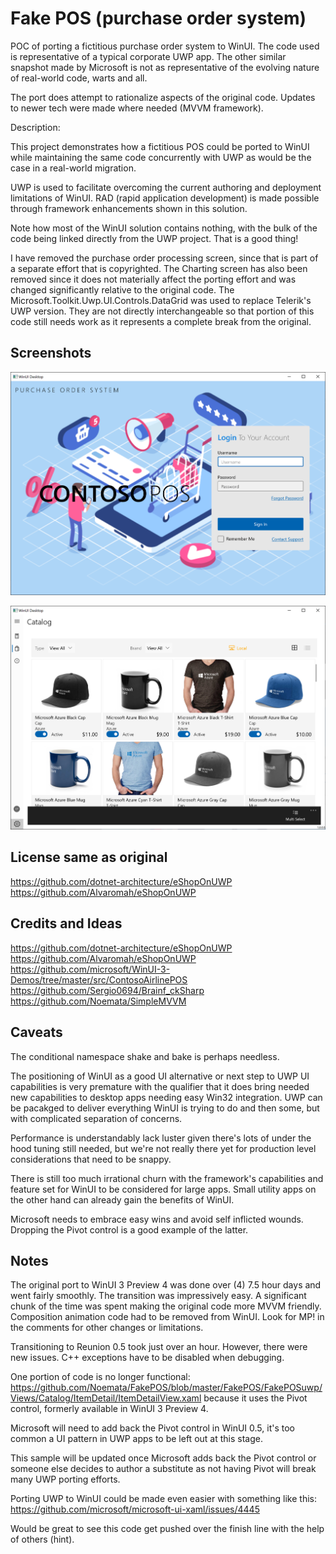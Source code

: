 # Fake POS (purchase order system)

POC of porting a fictitious purchase order system to WinUI.  The code used is representative of a typical corporate UWP app.  The other similar snapshot made by Microsoft is not as representative of the evolving nature of real-world code, warts and all.

The port does attempt to rationalize aspects of the original code.  Updates to newer tech were made where needed (MVVM framework).

Description: 

This project demonstrates how a fictitious POS could be ported to WinUI while maintaining the same code concurrently with UWP as would be the case in a real-world migration.

UWP is used to facilitate overcoming the current authoring and deployment limitations of WinUI.  RAD (rapid application development) is made possible through framework enhancements shown in this solution.

Note how most of the WinUI solution contains nothing, with the bulk of the code being linked directly from the UWP project.  That is a good thing!

I have removed the purchase order processing screen, since that is part of a separate effort that is copyrighted.
The Charting screen has also been removed since it does not materially affect the porting effort and was changed significantly relative to the original code.
The Microsoft.Toolkit.Uwp.UI.Controls.DataGrid was used to replace Telerik's UWP version.  They are not directly interchangeable so that portion of this code still needs work as it represents a complete break from the original.

## Screenshots
![Screenshot](https://github.com/Noemata/FakePOS/blob/master/LoginView.png)

![Screenshot](https://github.com/Noemata/FakePOS/blob/master/Catalog.png)

## License same as original

https://github.com/dotnet-architecture/eShopOnUWP
https://github.com/Alvaromah/eShopOnUWP

## Credits and Ideas

https://github.com/dotnet-architecture/eShopOnUWP
https://github.com/Alvaromah/eShopOnUWP
https://github.com/microsoft/WinUI-3-Demos/tree/master/src/ContosoAirlinePOS
https://github.com/Sergio0694/Brainf_ckSharp
https://github.com/Noemata/SimpleMVVM

## Caveats

The conditional namespace shake and bake is perhaps needless.

The positioning of WinUI as a good UI alternative or next step to UWP UI capabilities is very premature with the qualifier that it does bring needed new capabilities to desktop apps needing easy Win32 integration.  UWP can be pacakged to deliver everything WinUI is trying to do and then some, but with complicated separation of concerns.

Performance is understandably lack luster given there's lots of under the hood tuning still needed, but we're not really there yet for production level considerations that need to be snappy.

There is still too much irrational churn with the framework's capabilities and feature set for WinUI to be considered for large apps.  Small utility apps on the other hand can already gain the benefits of WinUI.

Microsoft needs to embrace easy wins and avoid self inflicted wounds.  Dropping the Pivot control is a good example of the latter.

## Notes

The original port to WinUI 3 Preview 4 was done over (4) 7.5 hour days and went fairly smoothly.  The transition was impressively easy. A significant chunk of the time was spent making the original code more MVVM friendly. Composition animation code had to be removed from WinUI.  Look for MP! in the comments for other changes or limitations.

Transitioning to Reunion 0.5 took just over an hour.  However, there were new issues.  C++ exceptions have to be disabled when debugging.

One portion of code is no longer functional: https://github.com/Noemata/FakePOS/blob/master/FakePOS/FakePOSuwp/Views/Catalog/ItemDetail/ItemDetailView.xaml
because it uses the Pivot control, formerly available in WinUI 3 Preview 4.

Microsoft will need to add back the Pivot control in WinUI 0.5, it's too common a UI pattern in UWP apps to be left out at this stage.

This sample will be updated once Microsoft adds back the Pivot control or someone else decides to author a substitute as not having Pivot will break many UWP porting efforts.

Porting UWP to WinUI could be made even easier with something like this: https://github.com/microsoft/microsoft-ui-xaml/issues/4445

Would be great to see this code get pushed over the finish line with the help of others (hint).
